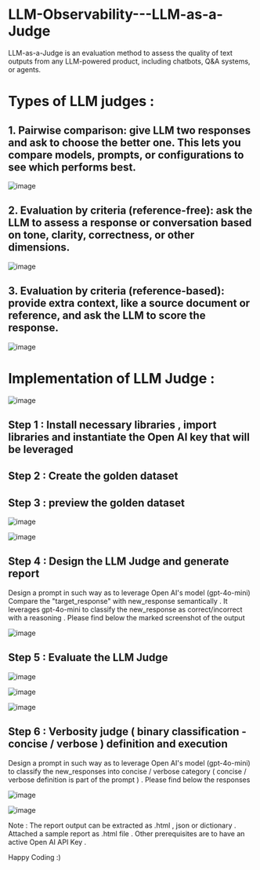 # LLM-Observability---LLM-as-a-Judge

LLM-as-a-Judge is an evaluation method to assess the quality of text outputs from any LLM-powered product, including chatbots, Q&A systems, or agents.

# Types of LLM judges : 

## 1. Pairwise comparison: give LLM two responses and ask to choose the better one. This lets you compare models, prompts, or configurations to see which performs best.

   ![image](https://github.com/user-attachments/assets/5ec2fba0-9ebe-4347-8c73-a09579d032c6)

## 2. Evaluation by criteria (reference-free): ask the LLM to assess a response or conversation based on tone, clarity, correctness, or other dimensions.

![image](https://github.com/user-attachments/assets/ee89bdc7-b980-4c93-b210-82c8fedd6dda)

## 3. Evaluation by criteria (reference-based): provide extra context, like a source document or reference, and ask the LLM to score the response.

   ![image](https://github.com/user-attachments/assets/41975633-f0b2-4587-a985-a3081fc50708)


# Implementation of LLM Judge : 

![image](https://github.com/user-attachments/assets/fd98b6dd-8d53-456e-a083-09cbdf4b3d4e)

## Step 1 : Install necessary libraries , import libraries and instantiate the Open AI key that will be leveraged

## Step 2 : Create the golden dataset 

## Step 3 : preview the golden dataset

![image](https://github.com/user-attachments/assets/438f3e35-5ffc-4485-9479-76e3ab5735f2)


![image](https://github.com/user-attachments/assets/a59dc317-4de4-424b-bbf0-80665e169541)

## Step 4 : Design the LLM Judge and generate report

Design a prompt in such way as to leverage Open AI's model (gpt-4o-mini) Compare the "target_response" with new_response semantically . It leverages gpt-4o-mini to classify the new_response as 
correct/incorrect with a reasoning . Please find below the marked screenshot of the output

![image](https://github.com/user-attachments/assets/9fb90082-ed85-4f61-9d75-8f8ac55e7c7c)

## Step 5 : Evaluate the LLM Judge 

![image](https://github.com/user-attachments/assets/e3123842-475a-46b5-a627-220c07fcf768)

![image](https://github.com/user-attachments/assets/9f01ca9c-e4d7-409e-80be-4716b269b991)

![image](https://github.com/user-attachments/assets/8478d2d1-c49c-472e-b65f-877623424615)

## Step 6 : Verbosity judge ( binary classification - concise / verbose ) definition and execution 

Design a prompt in such way as to leverage Open AI's model (gpt-4o-mini) to classify the new_responses into concise / verbose category ( concise / verbose definition is part of the prompt ) . Please find below the responses 

![image](https://github.com/user-attachments/assets/bb45a4e8-dbb7-4b4d-a2c2-0d9a152763af)

![image](https://github.com/user-attachments/assets/c67fd701-1879-405d-93fa-0791ce29d513)

Note : The report output can be extracted as .html , json or dictionary . Attached a sample report as .html file . Other prerequisites are to have an active Open AI API Key .

Happy Coding :) 
















